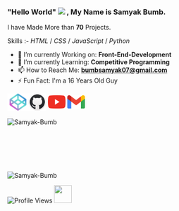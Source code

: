 <!-- Created/Designed By Samyak Bumb -->
### "Hello World" <img src="https://media.giphy.com/media/hvRJCLFzcasrR4ia7z/giphy.gif" width="40px"> , **My Name is Samyak Bumb**.
I have Made More than **70** Projects.

Skills :- *HTML* / *CSS* / *JavaScript* / *Python*
- 🔭 I’m currently Working on: **Front-End-Development**
- 🌱 I’m currently Learning: **Competitive Programming**
- 📫 How to Reach Me: **bumbsamyak07@gmail.com**
- ⚡ Fun Fact: I'm a 16 Years Old Guy
<p>
<!--  Links -->
 <a href="https://codepen.io/samyakbumb" alt="CodePen"><img align="center" src="icons/codepen.png" alt="Samyak Bumb" height="39" width="48"></a><a href="https://github.com/samyak-bumb" target="_blank"><img align="center" src="icons/github.png" alt="samyak-bumb" height="40" width="40"></a> <a href="https://www.youtube.com/channel/UCGqzvmHqhbxvWt5vqstc6CA" target="_blank"><img align="center" src="icons/youtube.png" alt="https://www.youtube.com/channel/UCGqzvmHqhbxvWt5vqstc6CA" height="30" width="40"></a> <a href="mailto:bumbsamyak07@gmai.com"><img align="center" src="icons/gmail.png" height="30" width="40"></a><br><br>
 
<!-- Samyak's Langauge Used -->
<td style="border: none !important;"><span><img align="left" src="https://github-readme-stats.vercel.app/api/top-langs?username=Samyak-Bumb&count_private=true&show_icons=true&locale=en&layout=compact&theme=radical" alt="Samyak-Bumb"></span></td>
 <br><br><br><br><br><br><br>
 
<!-- Samyak's GitHub Stats -->
<td style="border: none !important;"><span><img align="center" src="https://github-readme-stats.vercel.app/api?username=Samyak-Bumb&show_icons=true&locale=en&theme=radical" alt="Samyak-Bumb"</span></td>
</p>

<!-- Profile Views + Emoji -->

  ![Profile Views](https://gpvc.arturio.dev/Samyak-Bumb) <img src="https://emojis.slackmojis.com/emojis/images/1531849430/4246/blob-sunglasses.gif?1531849430" height="40" width="40">
